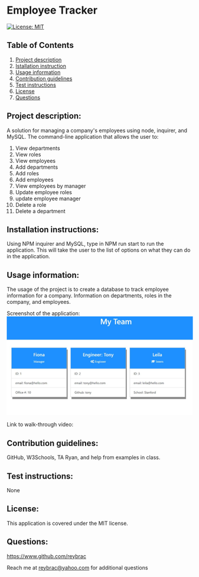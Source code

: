 # Employee Tracker

[![License: MIT](https://img.shields.io/badge/License-MIT-yellow.svg)](https://opensource.org/licenses/MIT)

## Table of Contents
1. [Project description](#Project-description)
2. [Istallation instruction](#Installaton-instructions)
3. [Usage information](#Usage-information)
4. [Contribution guidelines](#Contribution-guidelines)
5. [Test instructions](#Test-instructions)
6. [License](#License)
7. [Questions](#Questions)

## Project description: 
A solution for managing a company's employees using node, inquirer, and MySQL. The command-line application that allows the user to:
1. View departments 
2. View roles 
3. View employees 
4. Add departments 
5. Add roles 
6. Add employees 
7. View employees by manager 
8. Update employee roles 
9. update employee manager 
10. Delete a role 
11. Delete a department

## Installation instructions: 
Using NPM inquirer and MySQL, type in NPM run start to run the application. This will take the user to the list of options on what they can do in the application.

## Usage information: 
The usage of the project is to create a database to track employee information for a company. Information on departments, roles in the company, and employees. 

Screenshot of the application:
![alt EmployeeTracker](https://github.com/reybrac/Team_profile_generator/blob/main/dist/Pictures/Team-profile-generator.JPG?raw=true)

Link to walk-through video:

## Contribution guidelines: 
GitHub, W3Schools, TA Ryan, and help from examples in class.

## Test instructions: 
None

## License: 
This application is covered under the MIT license.

## Questions: 
https://www.github.com/reybrac

Reach me at reybrac@yahoo.com for additional questions
